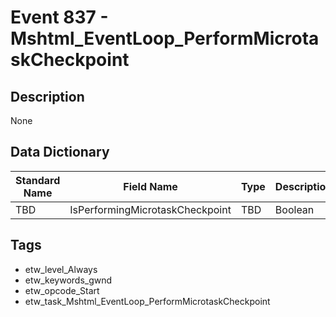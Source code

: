 # Event 837 - Mshtml_EventLoop_PerformMicrotaskCheckpoint

## Description
None

## Data Dictionary
|Standard Name|Field Name|Type|Description|Sample Value|
|---|---|---|---|---|
|TBD|IsPerformingMicrotaskCheckpoint|TBD|Boolean|None|None|

## Tags
* etw_level_Always
* etw_keywords_gwnd
* etw_opcode_Start
* etw_task_Mshtml_EventLoop_PerformMicrotaskCheckpoint